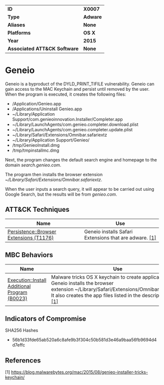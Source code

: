 
<table>
<tr>
<td><b>ID</b></td>
<td><b>X0007</b></td>
</tr>
</tr>
<td><b>Type</b></td>
<td><b>Adware</b></td>
</tr>
<tr>
<td><b>Aliases</b></td>
<td><b>None</b></td>
<tr>
<td><b>Platforms</b></td>
<td><b>OS X</b></td>
</tr>
<tr>
<td><b>Year</b></td>
<td><b>2015</b></td>
</tr>
<tr>
<td><b>Associated ATT&CK Software</b></td>
<td><b>None</b></td>
</tr>
</table>


# Geneio

Geneio is a byproduct of the DYLD_PRINT_TIFILE vulnerability. Geneio can gain access to the MAC Keychain and persist until removed by the user. When the program is executed, it creates the following files: 

* /Application/Genieo.app
* /Applications/Uninstall Genieo.app
* ~/Library/Application Support/com.genieoinnovation.Installer/Completer.app
* ~/Library/LaunchAgents/com.genieo.completer.download.plist
* ~/Library/LaunchAgents/com.genieo.completer.update.plist
* ~/Library/Safari/Extensions/Omnibar.safariextz
* ~/Library/Application Support/Genieo/
* /tmp/GenieoInstall.dmg
* /tmp/tmpinstallmc.dmg

Next, the program changes the default search engine and homepage to the domain *search.genieo.com*. 

The program then installs the browser extension *~/Library/Safari/Extensions/Omnibar.safariextz*.

When the user inputs a search query, it will appear to be carried out using Google Search, but the results will be from *genieo.com*.

## ATT&CK Techniques

|Name|Use|
|---|---|
|[Persistence::Browser Extensions (T1176)](https://attack.mitre.org/techniques/T1176/)|Geneio installs Safari Extensions that are adware. [[1]](#1)|

## MBC Behaviors

|Name|Use|
|---|---|
|[Execution::Install Additional Program (B0023)](../execution/install-additional-program.md)|Malware tricks OS X keychain to create application files. Geneio installs the browser extension ~/Library/Safari/Extensions/Omnibar.safariextz. It also creates the app files listed in the description above. [[1]](#1)|

## Indicators of Compromise

SHA256 Hashes
- 56b1d33fde65ab520a6c8afe9b3f304c50b581d3e46a9baa56fb9694d4d7effc

## References

<a name="1">[1]</a> https://blog.malwarebytes.org/mac/2015/08/genieo-installer-tricks-keychain/
